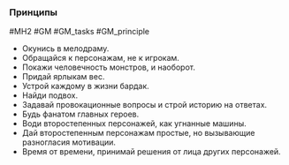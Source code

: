 ### **Принципы**

#MH2 #GM #GM_tasks #GM_principle 

- Окунись в мелодраму. 
- Обращайся к персонажам, не к игрокам. 
- Покажи человечность монстров, и наоборот. 
- Придай ярлыкам вес. 
- Устрой каждому в жизни бардак. 
- Найди подвох. 
- Задавай провокационные вопросы и строй историю на ответах. 
- Будь фанатом главных героев. 
- Води второстепенных персонажей, как угнанные машины. 
- Дай второстепенным персонажам простые, но вызывающие разногласия мотивации. 
- Время от времени, принимай решения от лица других персонажей.